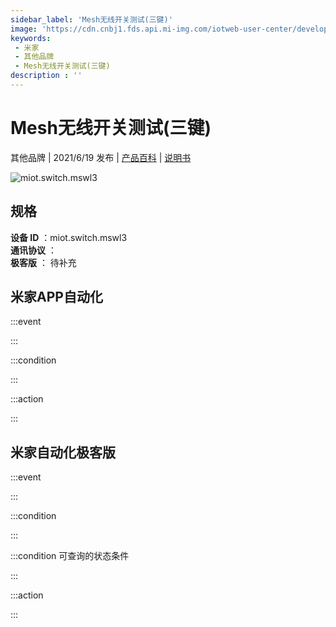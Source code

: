 ```yaml
---
sidebar_label: 'Mesh无线开关测试(三键)'
image: 'https://cdn.cnbj1.fds.api.mi-img.com/iotweb-user-center/developer_1679048028394DlWfOwxo.png?GalaxyAccessKeyId=AKVGLQWBOVIRQ3XLEW&Expires=9223372036854775807&Signature=pDlhiLbCLn8CWEtyKXw4FPcF+YI='
keywords: 
 - 米家
 - 其他品牌
 - Mesh无线开关测试(三键)
description : ''
---
```

# Mesh无线开关测试(三键)

其他品牌 | 2021/6/19 发布 | [产品百科](https://home.mi.com/webapp/content/baike/product/index.html?model=miot.switch.mswl3/) | [说明书](https://home.mi.com/views/introduction.html?model=miot.switch.mswl3&region=cn)

![miot.switch.mswl3](https://cdn.cnbj1.fds.api.mi-img.com/iotweb-user-center/developer_1679048028394DlWfOwxo.png?GalaxyAccessKeyId=AKVGLQWBOVIRQ3XLEW&Expires=9223372036854775807&Signature=pDlhiLbCLn8CWEtyKXw4FPcF+YI=)

## 规格  
> 
**设备 ID** ：miot.switch.mswl3  
**通讯协议** ：  
**极客版**  ： 待补充 


## 米家APP自动化  

:::event  

:::

:::condition  

:::

:::action   

:::

## 米家自动化极客版  

:::event  

:::

:::condition  

:::

:::condition 可查询的状态条件  

:::

:::action  

:::

        
